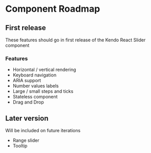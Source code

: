 # Component Roadmap

## First release

These features should go in first release of the Kendo React Slider component

### Features

- Horizontal / vertical rendering
- Keyboard navigation
- ARIA support
- Number values labels
- Large / small steps and ticks
- Stateless component
- Drag and Drop

## Later version

Will be included on future iterations

- Range slider
- Tooltip

